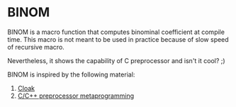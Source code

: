 BINOM
=====

BINOM is a macro function that computes binominal coefficient at
compile time. This macro is not meant to be used in practice because
of slow speed of recursive macro.

Nevertheless, it shows the capability of C preprocessor and isn't
it cool? ;)

BINOM is inspired by the following material:
1. [Cloak](https://github.com/pfultz2/Cloak)
2. [C/C++ preprocessor metaprogramming](http://saadahmad.ca/cc-preprocessor-metaprogramming-2/)
